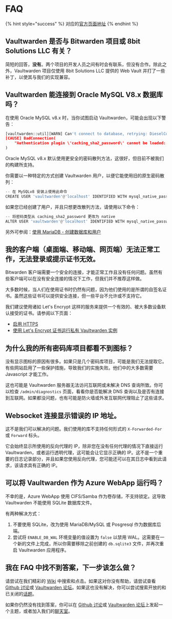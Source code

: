 # FAQ

{% hint style="success" %}
对应的[官方页面地址](https://github.com/dani-garcia/vaultwarden/wiki/FAQs)
{% endhint %}

## Vaultwarden 是否与 Bitwarden 项目或 8bit Solutions LLC 有关？ <a href="#is-bitwarden_rs-associated-with-the-bitwarden-project-or-8-bit-solutions-llc" id="is-bitwarden_rs-associated-with-the-bitwarden-project-or-8-bit-solutions-llc"></a>

简短的回答，**没有**。两个项目的开发人员之间有时会有联系，但没有合作。除此之外，Vaultwarden 项目仅使用 8bit Solutions LLC 提供的 Web Vault 并打了一些补丁，以使其与我们的实现兼容。

## Vaultwarden 能连接到 Oracle MySQL V8.x 数据库吗？ <a href="#can-bitwarden_rs-connect-to-an-oracle-mysql-v-8-x-database" id="can-bitwarden_rs-connect-to-an-oracle-mysql-v-8-x-database"></a>

在使用 Oracle MySQL v8.x 时，当你试图启动 Vaultwarden，可能会出现以下警告：

```python
[vaultwarden::util][WARN] Can't connect to database, retrying: DieselConError.
[CAUSE] BadConnection(
    "Authentication plugin \'caching_sha2_password\' cannot be loaded: /usr/lib/x86_64-linux-gnu/mariadb18/plugin/caching_sha2_password.so: cannot open shared object file: No such file or directory",
)
```

Oracle MySQL v8.x 默认使用更安全的密码散列方法，这很好，但目前不被我们的构建所支持。

你需要以一种特定的方式创建 Vaultwarden 用户，以便它能使用旧的原生密码散列：

```python
-- 在 MySQLv8 安装上使用此命令
CREATE USER 'vaultwarden'@'localhost' IDENTIFIED WITH mysql_native_password BY 'yourpassword';
```

如果您已经创建了用户，并且只想更改散列方法，请使用以下命令：

```python
-- 将密码类型从 caching_sha2_password 更改为 native
ALTER USER 'vaultwarden'@'localhost' IDENTIFIED WITH mysql_native_password BY 'yourpassword';
```

另外可参阅：[使用 MariaDB - 创建数据库和用户](configuration/database/using-the-mariadb-mysql-backend.md#create-database-and-user)

## 我的客户端（桌面端、移动端、网页端）无法正常工作，无法登录或提示证书无效。 <a href="#my-client-desktop-mobile-web-does-not-work-i-can-not-login-or-it-complains-about-invalid-certificate" id="my-client-desktop-mobile-web-does-not-work-i-can-not-login-or-it-complains-about-invalid-certificate"></a>

Bitwarden 客户端需要一个安全的连接，才能正常工作且没有任何问题。虽然有些客户端可以在没有安全连接的情况下工作，但我们并不推荐这样做。

大多数时候，当人们在使用证书时仍然有问题，因为他们使用的是所谓的自签名证书。虽然这些证书可以提供安全连接，但一些平台不允许或不支持它。

我们建议使用诸如 Let's Encrypt 这样的服务来提供一个有效的、被大多数设备默认接受的证书。请参阅以下页面：

* [启用 HTTPS](deployment/https/enabling-https.md)
* [使用 Let's Encrypt 证书运行私有 Vaultwarden 实例](deployment/https/running-a-private-vaultwarden-instance-with-lets-encrypt-certs.md)

## 为什么我的所有密码库项目都看不到图标？ <a href="#why-do-i-see-no-icons-for-all-my-vault-items" id="why-do-i-see-no-icons-for-all-my-vault-items"></a>

没有显示图标的原因有很多。如果只是几个密码库项目，可能是我们无法提取它。有些网站启用了一些保护措施，导致我们的实施失败。他们中的大多数需要 Javascript 才能工作。

这也可能是 Vaultwarden 服务器无法访问互联网或未解决 DNS 查询所致。你可以检查 `/admin/diagnostics` 页面，看看你是否能解决 DNS 查询以及是否有连接到互联网。如果都没问题，也有可能是防火墙或外发互联网代理阻止了这些请求。

## Websocket 连接显示错误的 IP 地址。 <a href="#websocket-connections-show-wrong-ip-address" id="websocket-connections-show-wrong-ip-address"></a>

这不是我们可以解决的问题。我们使用的库不支持任何形式的 `X-Forwarded-For` 或 `Forward` 标头。

它会始终显示所使用的反向代理的 IP，除非您在没有任何代理的情况下直接运行 Vaultwarden，或者运行透明代理，这可能会让它显示正确的 IP。这不是一个重要的日志记录部分，并且如果您使用反向代理，您可能还可以在其日志中看到此请求，该请求具有正确的 IP。

## 可以将 Vaultwarden 作为 Azure WebApp 运行吗？ <a href="#can-i-run-bitwarden_rs-as-an-azure-webapp" id="can-i-run-bitwarden_rs-as-an-azure-webapp"></a>

不幸的是，Azure WebApp 使用 CIFS/Samba 作为卷存储，不支持锁定。这导致 Vaultwarden 不能使用 SQLite 数据库文件。

有两种解决方式：

1. 不要使用 SQLite，改为使用 MariaDB/MySQL 或 Posgresql 作为数据库后端。
2. 尝试将 `ENABLE_DB_WAL` 环境变量的值设置为 `false` 以禁用 WAL。这需要在一个新的文件上完成，所以你需要移除之前创建的 `db.sqlite3` 文件，并再次重启 Vaultwarden 应用程序。

## 我在 FAQ 中找不到答案，下一步该怎么做？ <a href="#i-did-not-find-my-answer-here-in-the-faq-what-to-do-next" id="i-did-not-find-my-answer-here-in-the-faq-what-to-do-next"></a>

请尝试在我们精彩的 [Wiki](./) 中搜索和点击。如果这对你没有帮助，请尝试查看 [Github 讨论](https://github.com/dani-garcia/bitwarden\_rs/discussions)或 [Vaultwarden 论坛](https://bitwardenrs.discourse.group/)。如果这也没有解决，你可以尝试搜索开放的和已关闭的[话题](https://github.com/dani-garcia/bitwarden\_rs/issues)。

如果你仍然没有找到答案，你可以在 [Github 讨论](https://github.com/dani-garcia/bitwarden\_rs/discussions)或 [Vaultwarden 论坛](https://bitwardenrs.discourse.group/)上发起一个主题，或者加入我们的[聊天室](https://matrix.to/#/#bitwarden\_rs:matrix.org)。
